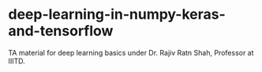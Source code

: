 # deep-learning-in-numpy-keras-and-tensorflow
TA material for deep learning basics under Dr. Rajiv Ratn Shah, Professor at IIITD.
